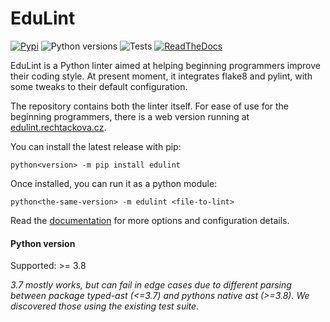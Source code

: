# EduLint

[![Pypi](https://img.shields.io/pypi/v/edulint)](https://pypi.org/project/edulint/)
![Python versions](https://img.shields.io/badge/python-%3E%3D%203.8-blue)
![Tests](https://img.shields.io/github/actions/workflow/status/GiraffeReversed/edulint/test.yaml)
[![ReadTheDocs](https://img.shields.io/readthedocs/edulint)](https://edulint.readthedocs.io/)

EduLint is a Python linter aimed at helping beginning programmers improve their coding style. At present moment, it integrates flake8 and pylint, with some tweaks to their default configuration.

The repository contains both the linter itself. For ease of use for the beginning programmers, there is a web version running at [edulint.rechtackova.cz](https://edulint.rechtackova.cz/).

You can install the latest release with pip:

```
python<version> -m pip install edulint
```


Once installed, you can run it as a python module:

```
python<the-same-version> -m edulint <file-to-lint>
```

Read the [documentation](https://edulint.readthedocs.io/) for more options and configuration details.


#### Python version

Supported: >= 3.8

_3.7 mostly works, but can fail in edge cases due to different parsing between package typed-ast (<=3.7) and pythons native ast (>=3.8). We discovered those using the existing test suite._

